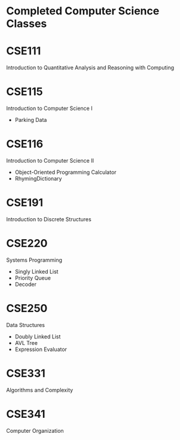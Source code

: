 # Completed Computer Science Classes 

# CSE111
Introduction to Quantitative Analysis and Reasoning with Computing
# CSE115
Introduction to Computer Science I
- Parking Data
# CSE116
Introduction to Computer Science II
- Object-Oriented Programming Calculator
- RhymingDictionary
# CSE191
Introduction to Discrete Structures
# CSE220
Systems Programming
- Singly Linked List
- Priority Queue
- Decoder
# CSE250
Data Structures
- Doubly Linked List
- AVL Tree
- Expression Evaluator
# CSE331
Algorithms and Complexity
# CSE341
Computer Organization
